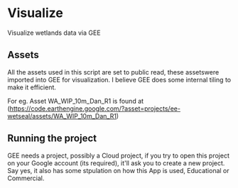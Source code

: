 # Visualize
Visualize wetlands data via GEE

## Assets
All the assets used in this script are set to public read, these assetswere imported into GEE for visualization. I believe GEE does some internal tiling to make it efficient.

For eg. Asset WA_WIP_10m_Dan_R1 is found at (https://code.earthengine.google.com/?asset=projects/ee-wetseal/assets/WA_WIP_10m_Dan_R1)

## Running the project
GEE needs a project, possibly a Cloud project, if you try to open this project on your Google account (its required), it'll ask you to create a new project. Say yes, it also has some stpulation on how this App is used, Educational or Commercial. 
